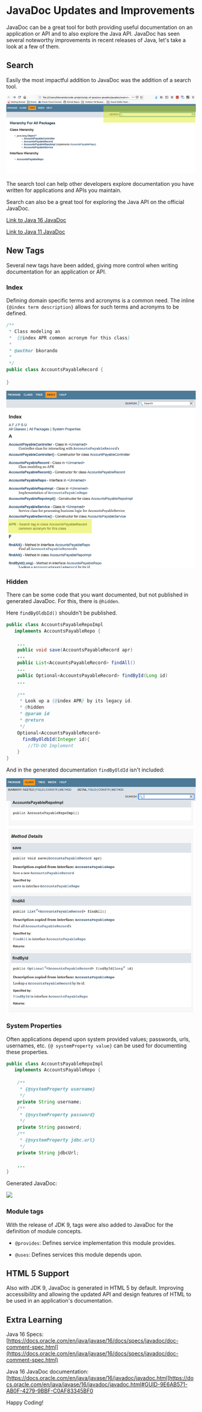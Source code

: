 # JavaDoc Updates and Improvements
JavaDoc can be a great tool for both providing useful documentation on an application or API and to also explore the Java API. JavaDoc has seen several noteworthy improvements in recent releases of Java, let's take a look at a few of them.

## Search

Easily the most impactful addition to JavaDoc was the addition of a search tool. 

![](images/overview.png)

The search tool can help other developers explore documentation you have written for applications and APIs you maintain.

Search can also be a great tool for exploring the Java API on the official JavaDoc.

[Link to Java 16 JavaDoc](https://docs.oracle.com/en/java/javase/16/docs/api/index.html)

[Link to Java 11 JavaDoc](https://docs.oracle.com/en/java/javase/16/docs/api/index.html)

## New Tags

Several new tags have been added, giving more control when writing documentation for an application or API. 

### Index

Defining domain specific terms and acronyms is a common need. The inline `{@index term description}` allows for such terms and acronyms to be defined. 

```java
/**
 * Class modeling an
 *  {@index APR common acronym for this class}
 * 
 * @author bkorando
 *
 */
public class AccountsPayableRecord {

}
```

![](images/index-ii.png)

### Hidden

There can be some code that you want documented, but not published in generated JavaDoc. For this, there is `@hidden`. 

Here `findByOldbId()` shouldn't be published.

```java
public class AccountsPayableRepoImpl 
   implements AccountsPayableRepo {

    ...
    public void save(AccountsPayableRecord apr) 
    ...
    public List<AccountsPayableRecord> findAll() 
    ...
    public Optional<AccountsPayableRecord> findById(Long id) 
    ...
    
    /**
     * Look up a {@index APR} by its legacy id.
     * @hidden
     * @param id
     * @return
     */
    Optional<AccountsPayableRecord> 
      findByOldbId(Integer id){
        //TO-DO Implement
    }
}
```

And in the generated documentation `findByOldId` isn't included:

![](images/hidden.png)

### System Properties

Often applications depend upon system provided values; passwords, urls, usernames, etc. `{@ systemProperty value}` can be used for documenting these properties.

```java
public class AccountsPayableRepoImpl 
   implements AccountsPayableRepo {

    /**
     * {@systemProperty username}
     */
    private String username;
    /**
     * {@systemProperty password}
     */
    private String password;
    /**
     * {@systemProperty jdbc.url}
     */
    private String jdbcUrl;
    
    ...
}
```
Generated JavaDoc:

![](images/system-props-ii.png)

### Module tags

With the release of JDK 9, tags were also added to JavaDoc for the definition of module concepts. 

* `@provides`: Defines service implementation this module provides.

* `@uses`: Defines services this module depends upon.

## HTML 5 Support

Also with JDK 9, JavaDoc is generated in HTML 5 by default. Improving accessibility and allowing the updated API and design features of HTML to be used in an application's documentation. 

## Extra Learning

Java 16 Specs: [https://docs.oracle.com/en/java/javase/16/docs/specs/javadoc/doc-comment-spec.html](https://docs.oracle.com/en/java/javase/16/docs/specs/javadoc/doc-comment-spec.html)

Java 16 JavaDoc documentation: [https://docs.oracle.com/en/java/javase/16/javadoc/javadoc.html]https://docs.oracle.com/en/java/javase/16/javadoc/javadoc.html#GUID-9E6AB571-AB0F-4279-9BBF-C0AF83345BF0

Happy Coding!